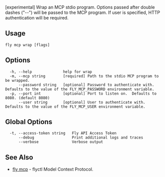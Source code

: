 [experimental] Wrap an MCP stdio program. Options passed after double dashes ("--") will be passed to the MCP program. If user is specified, HTTP authentication will be required.


## Usage
~~~
fly mcp wrap [flags]
~~~

## Options

~~~
  -h, --help              help for wrap
  -m, --mcp string        [required] Path to the stdio MCP program to be wrapped.
      --password string   [optional] Password to authenticate with. Defaults to the value of the FLY_MCP_PASSWORD environment variable.
  -p, --port int          [optional] Port to listen on.  Defaults to 8080. (default 8080)
      --user string       [optional] User to authenticate with. Defaults to the value of the FLY_MCP_USER environment variable.
~~~

## Global Options

~~~
  -t, --access-token string   Fly API Access Token
      --debug                 Print additional logs and traces
      --verbose               Verbose output
~~~

## See Also

* [fly mcp](/docs/flyctl/mcp/)	 - flyctl Model Context Protocol.

